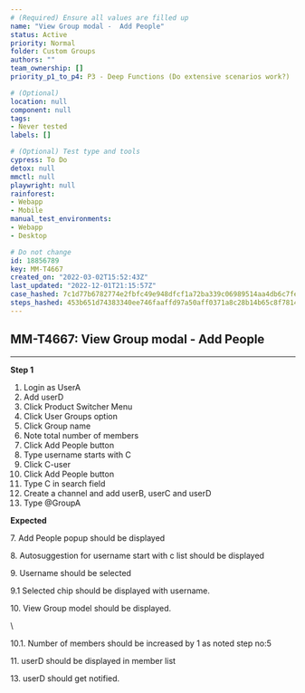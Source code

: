```yaml
---
# (Required) Ensure all values are filled up
name: "View Group modal -  Add People"
status: Active
priority: Normal
folder: Custom Groups
authors: ""
team_ownership: []
priority_p1_to_p4: P3 - Deep Functions (Do extensive scenarios work?)

# (Optional)
location: null
component: null
tags: 
- Never tested
labels: []

# (Optional) Test type and tools
cypress: To Do
detox: null
mmctl: null
playwright: null
rainforest: 
- Webapp
- Mobile
manual_test_environments: 
- Webapp
- Desktop

# Do not change
id: 18856789
key: MM-T4667
created_on: "2022-03-02T15:52:43Z"
last_updated: "2022-12-01T21:15:57Z"
case_hashed: 7c1d77b6782774e2fbfc49e948dfcf1a72ba339c06989514aa4db6c7fe7de772d811e1af5d962c0af17f943a7a3573fa
steps_hashed: 453b651d74383340ee746faaffd97a50aff0371a8c28b14b65c8f78145f6e7d88151f2fd45bb70177ce49176d3b4ddbf
---
```


<!-- (Auto-generated) Based on frontmatter's "key" and "name" -->

## MM-T4667: View Group modal - Add People

---

**Step 1**

1. Login as UserA
2. Add userD
3. Click Product Switcher Menu 
4. Click User Groups option
5. Click Group name
6. Note total number of members
7. Click Add People button
8. Type username starts with C
9. Click C-user
10. Click Add People button
11. Type C in search field 
12. Create a channel and add userB, userC and userD
13. Type @GroupA

**Expected**

7\. Add People popup should be displayed

8\. Autosuggestion for username start with c list should be displayed 

9\. Username should be selected

9.1 Selected chip should be displayed with username.

10\. View Group model should be displayed.

\\

10.1. Number of members should be increased by 1 as noted step no:5 

11. userD should be displayed in member list

13\. userD should get notified.
